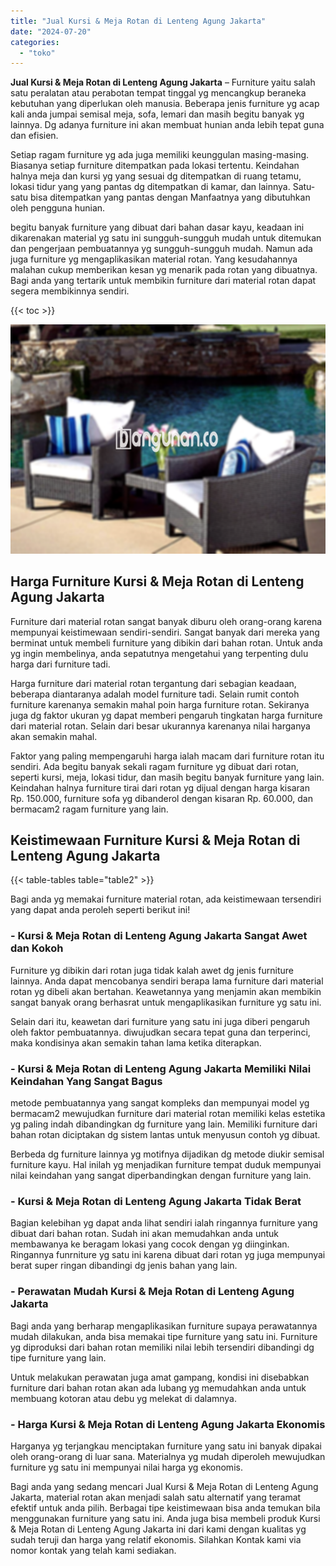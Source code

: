 ```yaml
---
title: "Jual Kursi & Meja Rotan di Lenteng Agung Jakarta"
date: "2024-07-20"
categories: 
  - "toko"
---
```


**Jual Kursi & Meja Rotan di Lenteng Agung Jakarta** – Furniture yaitu salah satu peralatan atau perabotan tempat tinggal yg mencangkup beraneka kebutuhan yang diperlukan oleh manusia. Beberapa jenis furniture yg acap kali anda jumpai semisal meja, sofa, lemari dan masih begitu banyak yg lainnya. Dg adanya furniture ini akan membuat hunian anda lebih tepat guna dan efisien.

Setiap ragam furniture yg ada juga memiliki keunggulan masing-masing. Biasanya setiap furniture ditempatkan pada lokasi tertentu. Keindahan halnya meja dan kursi yg yang sesuai dg ditempatkan di ruang tetamu, lokasi tidur yang yang pantas dg ditempatkan di kamar, dan lainnya. Satu-satu bisa ditempatkan yang pantas dengan Manfaatnya yang dibutuhkan oleh pengguna hunian.

begitu banyak furniture yang dibuat dari bahan dasar kayu, keadaan ini dikarenakan material yg satu ini sungguh-sungguh mudah untuk ditemukan dan pengerjaan pembuatannya yg sungguh-sungguh mudah. Namun ada juga furniture yg mengaplikasikan material rotan. Yang kesudahannya malahan cukup memberikan kesan yg menarik pada rotan yang dibuatnya. Bagi anda yang tertarik untuk membikin furniture dari material rotan dapat segera membikinnya sendiri.

{{< toc >}}

![Jual Kursi & Meja Rotan di Lenteng Agung Jakarta](/images/kursi-meja-rotan-murah11.png)

## Harga Furniture Kursi & Meja Rotan di Lenteng Agung Jakarta

Furniture dari material rotan sangat banyak diburu oleh orang-orang karena mempunyai keistimewaan sendiri-sendiri. Sangat banyak dari mereka yang berminat untuk membeli furniture yang dibikin dari bahan rotan. Untuk anda yg ingin membelinya, anda sepatutnya mengetahui yang terpenting dulu harga dari furniture tadi.

Harga furniture dari material rotan tergantung dari sebagian keadaan, beberapa diantaranya adalah model furniture tadi. Selain rumit contoh furniture karenanya semakin mahal poin harga furniture rotan. Sekiranya juga dg faktor ukuran yg dapat memberi pengaruh tingkatan harga furniture dari material rotan. Selain dari besar ukurannya karenanya nilai harganya akan semakin mahal.

Faktor yang paling mempengaruhi harga ialah macam dari furniture rotan itu sendiri. Ada begitu banyak sekali ragam furniture yg dibuat dari rotan, seperti kursi, meja, lokasi tidur, dan masih begitu banyak furniture yang lain. Keindahan halnya furniture tirai dari rotan yg dijual dengan harga kisaran Rp. 150.000, furniture sofa yg dibanderol dengan kisaran Rp. 60.000, dan bermacam2 ragam furniture yang lain.

## Keistimewaan Furniture Kursi & Meja Rotan di Lenteng Agung Jakarta

{{< table-tables table="table2" >}}

Bagi anda yg memakai furniture material rotan, ada keistimewaan tersendiri yang dapat anda peroleh seperti berikut ini!

### \- Kursi & Meja Rotan di Lenteng Agung Jakarta Sangat Awet dan Kokoh

Furniture yg dibikin dari rotan juga tidak kalah awet dg jenis furniture lainnya. Anda dapat mencobanya sendiri berapa lama furniture dari material rotan yg dibeli akan bertahan. Keawetannya yang menjamin akan membikin sangat banyak orang berhasrat untuk mengaplikasikan furniture yg satu ini.

Selain dari itu, keawetan dari furniture yang satu ini juga diberi pengaruh oleh faktor pembuatannya. diwujudkan secara tepat guna dan terperinci, maka kondisinya akan semakin tahan lama ketika diterapkan.

### \- Kursi & Meja Rotan di Lenteng Agung Jakarta Memiliki Nilai Keindahan Yang Sangat Bagus

metode pembuatannya yang sangat kompleks dan mempunyai model yg bermacam2 mewujudkan furniture dari material rotan memiliki kelas estetika yg paling indah dibandingkan dg furniture yang lain. Memiliki furniture dari bahan rotan diciptakan dg sistem lantas untuk menyusun contoh yg dibuat.

Berbeda dg furniture lainnya yg motifnya dijadikan dg metode diukir semisal furniture kayu. Hal inilah yg menjadikan furniture tempat duduk mempunyai nilai keindahan yang sangat diperbandingkan dengan furniture yang lain.

### \- Kursi & Meja Rotan di Lenteng Agung Jakarta Tidak Berat

Bagian kelebihan yg dapat anda lihat sendiri ialah ringannya furniture yang dibuat dari bahan rotan. Sudah ini akan memudahkan anda untuk membawanya ke beragam lokasi yang cocok dengan yg diinginkan. Ringannya funrniture yg satu ini karena dibuat dari rotan yg juga mempunyai berat super ringan dibandingi dg jenis bahan yang lain.

### \- Perawatan Mudah Kursi & Meja Rotan di Lenteng Agung Jakarta

Bagi anda yang berharap mengaplikasikan furniture supaya perawatannya mudah dilakukan, anda bisa memakai tipe furniture yang satu ini. Furniture yg diproduksi dari bahan rotan memiliki nilai lebih tersendiri dibandingi dg tipe furniture yang lain.

Untuk melakukan perawatan juga amat gampang, kondisi ini disebabkan furniture dari bahan rotan akan ada lubang yg memudahkan anda untuk membuang kotoran atau debu yg melekat di dalamnya.

### \- Harga Kursi & Meja Rotan di Lenteng Agung Jakarta Ekonomis

Harganya yg terjangkau menciptakan furniture yang satu ini banyak dipakai oleh orang-orang di luar sana. Materialnya yg mudah diperoleh mewujudkan furniture yg satu ini mempunyai nilai harga yg ekonomis.

Bagi anda yang sedang mencari Jual Kursi & Meja Rotan di Lenteng Agung Jakarta, material rotan akan menjadi salah satu alternatif yang teramat efektif untuk anda pilih. Berbagai tipe keistimewaan bisa anda temukan bila menggunakan furniture yang satu ini. Anda juga bisa membeli produk Kursi & Meja Rotan di Lenteng Agung Jakarta ini dari kami dengan kualitas yg sudah teruji dan harga yang relatif ekonomis. Silahkan Kontak kami via nomor kontak yang telah kami sediakan.
